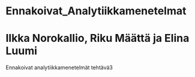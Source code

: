 # Ennakoivat_Analytiikkamenetelmat

# Ilkka Norokallio, Riku Määttä ja Elina Luumi
Ennakoivat analytiikkamenetelmät
tehtävä3

